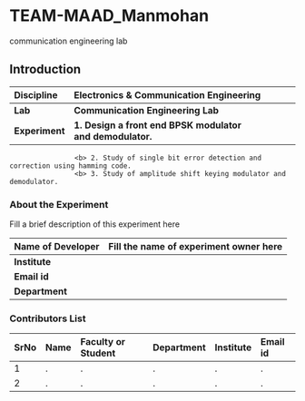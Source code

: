 # TEAM-MAAD_Manmohan
communication engineering lab
## Introduction


<b>Discipline | <b>Electronics & Communication Engineering
:--|:--|
<b> Lab | <b> Communication Engineering Lab
<b> Experiment|     <b> 1. Design a front end BPSK modulator and demodulator.
                    <b> 2. Study of single bit error detection and correction using hamming code. 
                    <b> 3. Study of amplitude shift keying modulator and demodulator. 

### About the Experiment 

Fill a brief description of this experiment here

<b>Name of Developer | <b> Fill the name of experiment owner here 
:--|:--|
<b> Institute | <b>  
<b> Email id|     <b>  
<b> Department |  

### Contributors List

SrNo | Name | Faculty or Student | Department| Institute | Email id
:--|:--|:--|:--|:--|:--|
1 | . | . | . | . | .
2 | . | . | . | . | .
